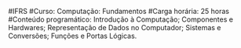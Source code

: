 #IFRS
#Curso: Computação: Fundamentos
#Carga horária: 25 horas
#Conteúdo programático: Introdução à Computação; Componentes e Hardwares;
Representação de Dados no Computador; Sistemas e Conversões; Funções e Portas
Lógicas.